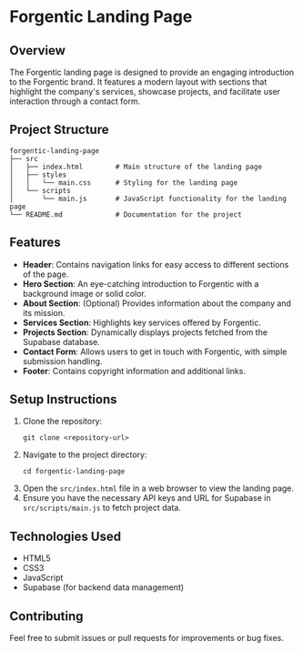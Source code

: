 # Forgentic Landing Page

## Overview
The Forgentic landing page is designed to provide an engaging introduction to the Forgentic brand. It features a modern layout with sections that highlight the company's services, showcase projects, and facilitate user interaction through a contact form.

## Project Structure
```
forgentic-landing-page
├── src
│   ├── index.html        # Main structure of the landing page
│   ├── styles
│   │   └── main.css      # Styling for the landing page
│   └── scripts
│       └── main.js       # JavaScript functionality for the landing page
└── README.md             # Documentation for the project
```

## Features
- **Header**: Contains navigation links for easy access to different sections of the page.
- **Hero Section**: An eye-catching introduction to Forgentic with a background image or solid color.
- **About Section**: (Optional) Provides information about the company and its mission.
- **Services Section**: Highlights key services offered by Forgentic.
- **Projects Section**: Dynamically displays projects fetched from the Supabase database.
- **Contact Form**: Allows users to get in touch with Forgentic, with simple submission handling.
- **Footer**: Contains copyright information and additional links.

## Setup Instructions
1. Clone the repository:
   ```
   git clone <repository-url>
   ```
2. Navigate to the project directory:
   ```
   cd forgentic-landing-page
   ```
3. Open the `src/index.html` file in a web browser to view the landing page.
4. Ensure you have the necessary API keys and URL for Supabase in `src/scripts/main.js` to fetch project data.

## Technologies Used
- HTML5
- CSS3
- JavaScript
- Supabase (for backend data management)

## Contributing
Feel free to submit issues or pull requests for improvements or bug fixes.